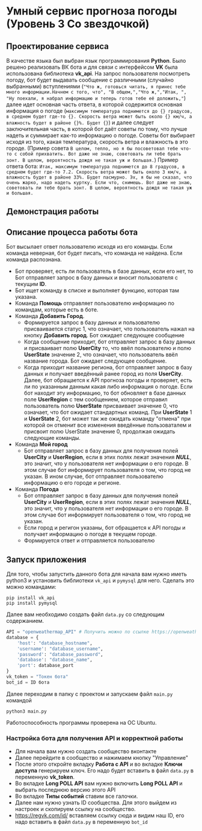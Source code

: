 # Умный сервис прогноза погоды (Уровень 3 Со звездочкой)
## Проектирование сервиса
  В качестве языка был выбран язык программирования **Python**. Было решено реализовать ВК бота и для связи с интерфейсом **VK** была использована библиотека **vk_api**. На запрос пользователя посмотреть погоду, бот будет выдавать сообщение с различными (случайно выбранными) вступлениями (```"Что ж, готовься читать, я принес тебе много информации.Начнем с того, что", "В общем,","Что ж,","Итак, ", "Ну поехали, я набрал информацию и теперь готов тебе её доложить,"```) далее идет основная часть ответа, в которой содержится основная информация о погоде (```максимум температура поднимется до {} градусов, в среднем будет где-то {}. Скорость ветра может быть около {} км/ч, а влажность будет в районе {}%. Будет {}```) и далее следует заключительная часть, в которой бот даёт советы по тому, что лучше надеть и суммирает как-то информацию о погоде. Советы бот выбирает исходя из того, какая температура, скорость ветра и влажность в это городе. (Пример совета ```В целом, тепло, но я бы посоветовал тебе что-то с собой прихватить. Вот даже не знаю, советовать ли тебе брать зонт. В целом, вероятность дождя не такая уж и большая.```)
Пример ответа бота: ```Итак, максимум температура поднимется до 8 градусов, в среднем будет где-то 7.2. Скорость ветра может быть около 3 км/ч, а влажность будет в районе 33%. Будет пасмурно. Эх, я бы не сказал, что очень жарко, надо надеть куртку. Если что, снимешь. Вот даже не знаю, советовать ли тебе брать зонт. В целом, вероятность дождя не такая уж и большая.```
## Демонстрация работы

## Описание процесса работы бота
  Бот высылает ответ пользователю исходя из его команды. Если команда неверная, бот будет писать, что команда не найдена. Если команда распознана.
  + Бот проверяет, есть ли пользователь в базе данных, если его нет, то Бот отправляет запрос в базу данных и вносит пользователя с текущим **ID**.
  + Бот ищет команду в списке и выполняет функцию, которая там указана.
  + Команда **Помощь** отправляет пользователю информацию по командам, которые есть в боте.
  + Команда **Добавить Город**.
    + Формируется запрос в базу данных и пользователю присваивается статус 1, что означает, что пользователь нажал на кнопку **Добавить город**. Бот ожидает следующее сообщение
    + Когда сообщение приходит, бот отправляет запрос в базу данных и присваивает полю **UserCity** то, что ввёл пользователю и полю **UserState** значение 2, что означает, что пользователь ввёл название города. Бот ожидает следующее сообщение.
    + Когда приходит название региона, бот отправляет запрос в базу данных и получает введённый ранее город из поля **UserCity**. Далее, бот обращается к API прогноза погоды и проверяет, есть ли по указанным данным какая либо информация о погоде. Если бот находит эту информацию, то бот обновляет в базе данных поле **UserRegion** с тем сообщением, которое отправил пользователь полю **UserState** присваивает значение 0, что означает, что бот ожидает стандартных команд. При **UserState** 1 и **UserState** 2, бот может так же ожидать команду "отмена" при которой он отменит все изменения введённые пользоваталем и присвоит полю UserState значение 0, продолжая ожидать следующие команды.
  + Команда **Мой город**
    + Бот отправляет запрос в базу данных для получения полей **UserCity** и **UserRegion**, если в этих полях лежат значения ***NULL***, это значит, что у пользователя нет информации о его городе. В этом случае бот информирует пользователя о том, что город не указан. В ином случае, бот отправляет пользователю информацию о его городе и регионе.
  + Команда **Погода**
    + Бот отправляет запрос в базу данных для получения полей **UserCity** и **UserRegion**, если в этих полях лежат значения ***NULL***, это значит, что у пользователя нет информации о его городе. В этом случае бот информирует пользователя о том, что город не указан.
    + Если город и регигон указаны, бот обращается к API погоды и получает информацию о погоде в текущем городе. 
    + Формируется ответ и отправляется пользователю
## Запуск приложения
Для того, чтобы запустить данного бота для начала вам нужно иметь python3 и установить библиотеки ```vk_api``` и ```pymysql``` для него.
Сделать это можно командами:
```
pip install vk_api 
pip install pymysql
```
Далее вам необходимо создать файл ```data.py``` со следующим содержанием.
``` python
API = "openweathermap_API" # Получить можно по ссылке https://openweathermap.org/api
database = {
    'host': "database_hostname",
    'username': "database_username",
    'password': "database_password",
    'database': "database_name",
    'port': database_port
}
vk_token = "Токен бота"
bot_id = ID бота
```
Далее переходим в папку с проектом и запускаем файл ```main.py``` командой
```
python3 main.py
```
Работоспособность программы проверена на OC Ubuntu.
### Настройка бота для получения API и корректной работы
 - Для начала вам нужно создать сообщество вконтакте
 - Далее перейдите в сообщество и нажимаем кнопку "Управление"
 - После этого откройте вкладку **Работа с API** и во вкладке **Ключи доступа** генерируем ключ. Его надо будет вставить в файл ```data.py``` в переменную **vk_token**.
 - Во вкладке **Long POLL API** вам нужно включить **Long POLL API** и выбрать последнюю версию этого API
 - Во вкладке **Типы событий** ставим все галочки.
 - Далее нам нужно узнать ID сообщества. Для этого выйдем из настроек и скопируем ссылку на сообщество.
 - https://regvk.com/id/ вставляем ссылку сюда и видим наш ID, его надо вставить в файл ```data.py``` в переменную ```bot_id```
